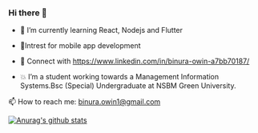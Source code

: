 ### Hi there 👋

- :construction_worker: I’m currently learning React, Nodejs and Flutter
- :iphone:Intrest for mobile app development
- :speech_balloon: Connect with  https://www.linkedin.com/in/binura-owin-a7bb70187/

- :boom: I’m a student working towards a Management Information Systems.Bsc (Special) Undergraduate at NSBM Green University.


📫 How to reach me: binura.owin1@gmail.com


[![Anurag's github stats](https://github-readme-stats.vercel.app/apiBinuraowin=anuraghazra)](https://github.com/anuraghazra/github-readme-stats)



<!--
**Binuraowin/Binuraowin** is a ✨ _special_ ✨ repository because its `README.md` (this file) appears on your GitHub profile.

Here are some ideas to get you started:

- 🔭 I’m currently working on ...
- 🌱 I’m currently learning ...
- 👯 I’m looking to collaborate on ...
- 🤔 I’m looking for help with ...
- 💬 Ask me about ...
- 📫 How to reach me: ...
- 😄 Pronouns: ...
- ⚡ Fun fact: ...
-->
